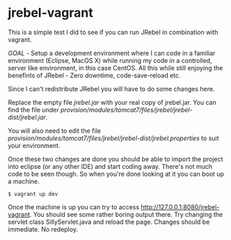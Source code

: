 jrebel-vagrant
==============

This is a simple test I did to see if you can run JRebel in combination with vagrant.

*GOAL* - Setup a development environment where I can code in a familiar 
environment (Eclipse, MacOS X) while running my code in a controlled, 
server like environment, in this case CentOS. All this while still enjoying 
the benefints of JRebel - Zero downtime, code-save-reload etc. 

Since I can't redistribute JRebel you will have to do some changes here. 

Replace the empty file *jrebel.jar* with your real copy of jrebel.jar. You 
can find the file under *provision/modules/tomcat7/files/jrebel/jrebel-dist/jrebel.jar*.

You will also need to edit the file *provision/modules/tomcat7/files/jrebel/jrebel-dist/jrebel.properties* 
to suit your environment. 

Once these two changes are done you should be able to import the project into 
eclipse (or any other IDE) and start coding away. There's not much code to be 
seen though. So when you're done looking at it you can boot up a machine. 

``
$ vagrant up dev
``

Once the machine is up you can try to access http://127.0.0.1:8080/jrebel-vagrant. 
You should see some rather boring output there. Try changing the servlet class 
SillyServlet.java and reload the page. Changes should be immediate. No redeploy.